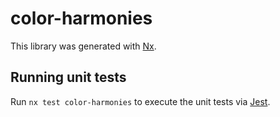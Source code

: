 # color-harmonies

This library was generated with [Nx](https://nx.dev).


## Running unit tests

Run `nx test color-harmonies` to execute the unit tests via [Jest](https://jestjs.io).



